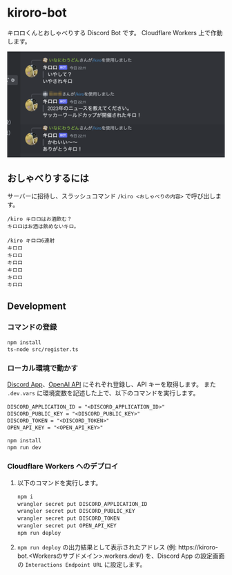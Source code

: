 # kiroro-bot

キロロくんとおしゃべりする Discord Bot です。
Cloudflare Workers 上で作動します。

![Discord 上での動作画面](sample.png)

## おしゃべりするには

サーバーに招待し、スラッシュコマンド `/kiro <おしゃべりの内容>` で呼び出します。

```
/kiro キロロはお酒飲む？
キロロはお酒は飲めないキロ。

/kiro キロロ6連射
キロロ
キロロ
キロロ
キロロ
キロロ
キロロ
```

## Development

### コマンドの登録

```
npm install
ts-node src/register.ts
```

### ローカル環境で動かす

[Discord App](https://discord.com/developers/docs/intro)、[OpenAI API](https://openai.com/blog/openai-api) にそれぞれ登録し、API キーを取得します。
また `.dev.vars` に環境変数を記述した上で、以下のコマンドを実行します。

```
DISCORD_APPLICATION_ID = "<DISCORD_APPLICATION_ID>"
DISCORD_PUBLIC_KEY = "<DISCORD_PUBLIC_KEY>"
DISCORD_TOKEN = "<DISCORD_TOKEN>"
OPEN_API_KEY = "<OPEN_API_KEY>"
```

```
npm install
npm run dev
```

### Cloudflare Workers へのデプロイ

1. 以下のコマンドを実行します。
	```bash
	npm i
	wrangler secret put DISCORD_APPLICATION_ID
	wrangler secret put DISCORD_PUBLIC_KEY
	wrangler secret put DISCORD_TOKEN
	wrangler secret put OPEN_API_KEY
	npm run deploy
	```
2. `npm run deploy` の出力結果として表示されたアドレス (例: https://kiroro-bot.<Workersのサブドメイン>.workers.dev/) を、Discord App の設定画面の `Interactions Endpoint URL` に設定します。
